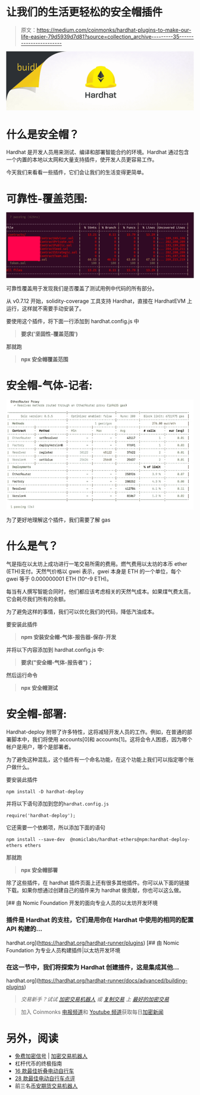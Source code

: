 # 让我们的生活更轻松的安全帽插件

> 原文：<https://medium.com/coinmonks/hardhat-plugins-to-make-our-life-easier-79d5939d7d81?source=collection_archive---------35----------------------->

![](img/82529335e8a5dfadb5c674575d8dba55.png)

# **什么是安全帽？**

Hardhat 是开发人员用来测试、编译和部署智能合约的环境。Hardhat 通过包含一个内置的本地以太网和大量支持插件，使开发人员更容易工作。

今天我们来看看一些插件，它们会让我们的生活变得更简单。

# **可靠性-覆盖范围:**

![](img/db0c168c36fcfc0a0ad2402e99178121.png)

可靠性覆盖用于发现我们是否覆盖了测试用例中代码的所有部分。

从 v0.7.12 开始，solidity-coverage 工具支持 Hardhat，直接在 HardhatEVM 上运行，这样就不需要手动安装了。

要使用这个插件，将下面一行添加到 hardhat.config.js 中

> **要求('坚固性-覆盖范围')**

那就跑

> **npx 安全帽覆盖范围**

# 安全帽-气体-记者:

![](img/c3a0f99a00011b516c9f5afe328c4f59.png)

为了更好地理解这个插件，我们需要了解 gas

# **什么是气？**

气是指在以太坊上成功进行一笔交易所需的费用。燃气费用以太坊的本币 ether (ETH)支付。天然气价格以 gwei 表示，gwei 本身是 ETH 的一个单位，每个 gwei 等于 0.000000001 ETH (10^-9 ETH)。

每当有人撰写智能合同时，他们都应该考虑相关的天然气成本。如果煤气费太高，它会耗尽我们所有的余额。

为了避免这样的事情，我们可以优化我们的代码，降低汽油成本。

要安装此插件

> **npm 安装安全帽-气体-报告器-保存-开发**

并将以下内容添加到 hardhat.config.js 中:

> **要求("安全帽-气体-报告者")；**

然后运行命令

> **npx 安全帽测试**

# 安全帽-部署:

Hardhat-deploy 附带了许多特性，这将减轻开发人员的工作。例如，在普通的部署脚本中，我们将使用 accounts[0]和 accounts[1]。这将会令人困惑，因为哪个帐户是用户，哪个是部署者。

为了避免这种混乱，这个插件有一个命名功能，在这个功能上我们可以指定哪个账户做什么。

要安装此插件

```
npm install -D hardhat-deploy
```

并将以下语句添加到您的`hardhat.config.js`

```
require('hardhat-deploy');
```

它还需要一个依赖项，所以添加下面的语句

```
npm install --save-dev  @nomiclabs/hardhat-ethers@npm:hardhat-deploy-ethers ethers
```

那就跑

> **npx 安全帽部署**

除了这些插件，在 hardhat 插件页面上还有很多其他插件。你可以从下面的链接下载。如果你想通过创建自己的插件来为 hardhat 做贡献，你也可以这么做。

[](https://hardhat.org/hardhat-runner/plugins) [## 由 Nomic Foundation 开发的面向专业人员的以太坊开发环境

### 插件是 Hardhat 的支柱，它们是用你在 Hardhat 中使用的相同的配置 API 构建的…

hardhat.org](https://hardhat.org/hardhat-runner/plugins) [](https://hardhat.org/hardhat-runner/docs/advanced/building-plugins) [## 由 Nomic Foundation 为专业人员构建插件|以太坊开发环境

### 在这一节中，我们将探索为 Hardhat 创建插件，这是集成其他…

hardhat.org](https://hardhat.org/hardhat-runner/docs/advanced/building-plugins) 

> *交易新手？试试* [*加密交易机器人*](/coinmonks/crypto-trading-bot-c2ffce8acb2a) *或* [*复制交易*](/coinmonks/top-10-crypto-copy-trading-platforms-for-beginners-d0c37c7d698c) *上* [*最好的加密交易*](/coinmonks/crypto-exchange-dd2f9d6f3769)

> 加入 Coinmonks [电报频道](https://t.me/coincodecap)和 [Youtube 频道](https://www.youtube.com/c/coinmonks/videos)获取每日[加密新闻](http://coincodecap.com/)

# 另外，阅读

*   [免费加密信号](/coinmonks/free-crypto-signals-48b25e61a8da) | [加密交易机器人](/coinmonks/crypto-trading-bot-c2ffce8acb2a)
*   杠杆代币的终极指南
*   [16 款最佳折叠电动自行车](/coinmonks/top-17-folding-electric-bikes-5e296f0918cb)
*   [28 款最佳电动自行车点评](/coinmonks/the-28-best-electric-bikes-review-and-buying-guide-in-2023-7bb3146cb403)
*   前三名[币安期货交易机器人](/coinmonks/top-3-binance-futures-trading-bots-e6031f84b3f9)